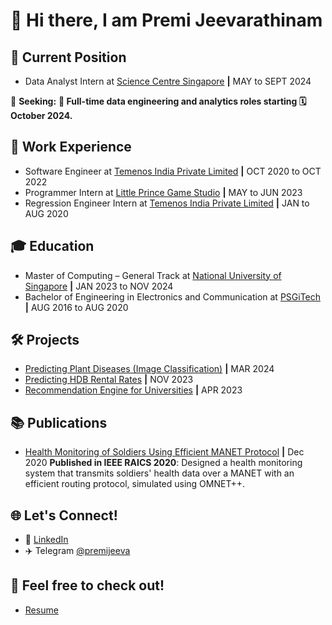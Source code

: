 # 👋 Hi there, I am Premi Jeevarathinam

## 🌟 Current Position
- Data Analyst Intern at [Science Centre Singapore](https://www.science.edu.sg/) **|** MAY to SEPT 2024

🚀 **Seeking:** **🎯 Full-time data engineering and analytics roles starting 🗓️ October 2024.**

## 💼 Work Experience
- Software Engineer at [Temenos India Private Limited](https://www.temenos.com/) **|** OCT 2020 to OCT 2022
- Programmer Intern at [Little Prince Game Studio](https://littleprincestudio.com/) **|** MAY to JUN 2023
- Regression Engineer Intern at [Temenos India Private Limited](https://www.temenos.com/) **|** JAN to AUG 2020 

## 🎓 Education
- Master of Computing – General Track  at [National University of Singapore](https://nus.edu.sg/) **|** JAN 2023 to NOV 2024
- Bachelor of Engineering in Electronics and Communication at [PSGiTech](https://psgitech.ac.in/) **|** AUG 2016 to AUG 2020

## 🛠️ Projects
- [Predicting Plant Diseases (Image Classification)](https://github.com/jpremijeev/IS5126-Hands-on-With-Applied-Analytics) **|** MAR 2024
- [Predicting HDB Rental Rates](https://github.com/jpremijeev/CS5228-Knowledge-Discrovery-and-Data-Mining) **|** NOV 2023
- [Recommendation Engine for Universities](https://github.com/jpremijeev/IT5006-Fundamentals-of-Data-Analytics) **|** APR 2023

## 📚 Publications
- [Health Monitoring of Soldiers Using Efficient MANET Protocol](https://ieeexplore.ieee.org/document/9332510/) **|** Dec 2020
**Published in IEEE RAICS 2020**: Designed a health monitoring system that transmits soldiers' health data over a MANET with an efficient routing protocol, simulated using OMNET++.

## 🌐 Let's Connect!
- 🔗 [LinkedIn](https://www.linkedin.com/in/premi-j/)
- ✈️ Telegram [@premijeeva](https://t.me/premijeeva)

## 🌟 Feel free to check out!
- [Resume](https://github.com/jpremijeev/jpremijeev/blob/main/Premi%20Jeevarathinam.pdf)
